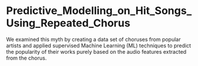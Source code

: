 # Predictive_Modelling_on_Hit_Songs_Using_Repeated_Chorus
We examined this myth by creating a data set of choruses from popular artists and applied supervised Machine Learning (ML) techniques to predict the popularity of their works purely based on the audio features extracted from the chorus.
